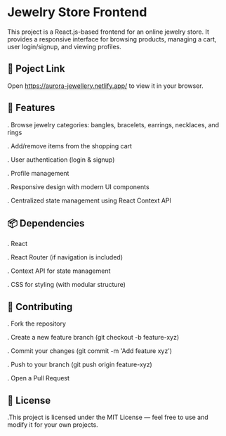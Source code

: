 # Jewelry Store Frontend

This project is a React.js-based frontend for an online jewelry store. It provides a responsive interface for browsing products, managing a cart, user login/signup, and viewing profiles.

## 🚀 Poject Link

Open https://aurora-jewellery.netlify.app/ to view it in your browser.

## 🚀 Features

. Browse jewelry categories: bangles, bracelets, earrings, necklaces, and rings

. Add/remove items from the shopping cart

. User authentication (login & signup)

. Profile management

. Responsive design with modern UI components

. Centralized state management using React Context API

## 📦 Dependencies

. React

. React Router (if navigation is included)

. Context API for state management

. CSS for styling (with modular structure)

## 🤝 Contributing

. Fork the repository

. Create a new feature branch (git checkout -b feature-xyz)

. Commit your changes (git commit -m 'Add feature xyz')

. Push to your branch (git push origin feature-xyz)

. Open a Pull Request

## 📜 License

.This project is licensed under the MIT License — feel free to use and modify it for your own projects.

